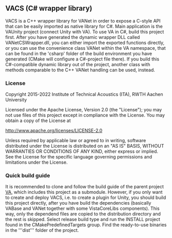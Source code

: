 ## VACS (C# wrapper library)

VACS is a C++ wrapper library for VANet in order to expose a C-style API that can be easily imported as native library for C#. Main application is the VAUnity project (connect Unity with VA).
To use VA in C#, build this project first. After you have generated the dynamic wrapper DLL called VANetCSWrapper.dll, you can either import the exported functions directly, or you can use the convenience 
class VANet within the VA namespace, that can be found in the 'csharp' folder of the build environment you have generated (CMake will configure a C#-project file there).
If you build this C#-compatible dynamic library out of the project, another class with methods comparable to the C++ VANet handling can be used, instead.

### License

Copyright 2015-2022 Institute of Technical Acoustics (ITA), RWTH Aachen University

Licensed under the Apache License, Version 2.0 (the "License");
you may not use files of this project except in compliance with the License.
You may obtain a copy of the License at

<http://www.apache.org/licenses/LICENSE-2.0>

Unless required by applicable law or agreed to in writing, software
distributed under the License is distributed on an "AS IS" BASIS,
WITHOUT WARRANTIES OR CONDITIONS OF ANY KIND, either express or implied.
See the License for the specific language governing permissions and
limitations under the License.


### Quick build guide

It is recommended to clone and follow the build guide of the parent project [VA](https://git.rwth-aachen.de/ita/VA), which includes this project as a submodule.
However, if you only want to create and deploy VACS, i.e. to create a plugin for Unity, you should build this project directly, after you have build the dependencies (basically VABase and VANet together with some VistaCoreLibs components). This way, only the dependend files are copied to the distribution directory and the rest is skipped.
Select release build type and run the INSTALL project found in the CMakePredefinedTargets group. Find the ready-to-use binaries in the '''dist''' folder of the project.
